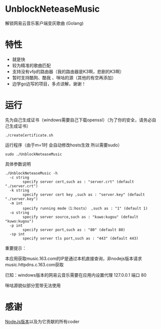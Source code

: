 # UnblockNeteaseMusic
解锁网易云音乐客户端变灰歌曲 (Golang)

# 特性
* 就是快
* 较为精准的歌曲匹配
* 支持没有vfp的路由器（我的路由器是K3啊，悲剧的K3啊）
* 暂时支持酷狗、酷我 、咪咕的源（其他的有空再添加） 
* 边学go边写的项目，多点谅解，谢谢！

# 运行
先为自己生成证书（windows需要自己下载openssl）（为了你的安全，请务必自己生成证书）
```
./createCertificate.sh
```

运行程序（由于m=1时 会自动修改hosts生效 所以需要sudo）
```
sudo ./UnblockNeteaseMusic
```

具体参数说明
```
./UnblockNeteaseMusic -h
  -c string
        specify server cert,such as : "server.crt" (default "./server.crt")
  -k string
        specify server cert key ,such as : "server.key" (default "./server.key")
  -m int
        specify running mode（1:hosts） ,such as : "1" (default 1)
  -o string
        specify server source,such as : "kuwo:kugou" (default "kuwo:kugou")
  -p int
        specify server port,such as : "80" (default 80)
  -sp int
        specify server tls port,such as : "443" (default 443)
```

重要提示：

本应用获取music.163.com的IP是通过本机直接查询，非nodejs版本请求music.httpdns.c.163.com获取

已知：windows版本的网易云音乐需要在应用内设置代理 127.0.0.1 端口 80

咪咕源貌似部分宽带无法使用
# 感谢
[NodeJs版本](https://github.com/nondanee/UnblockNeteaseMusic)以及为它贡献的所有coder
